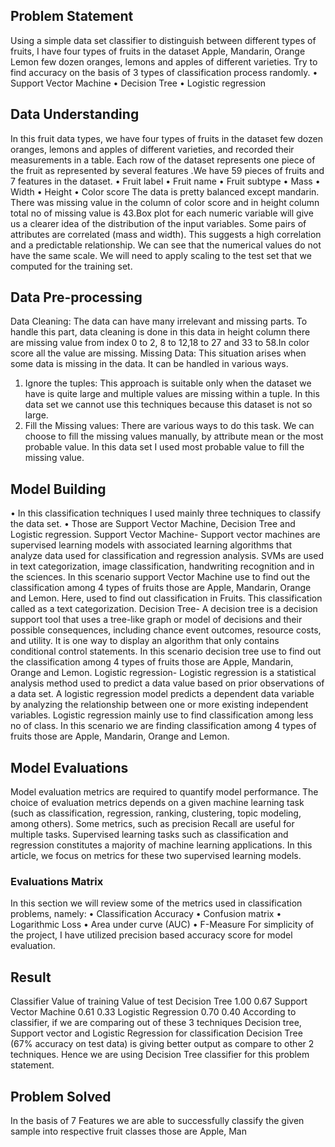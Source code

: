 ## Problem Statement
Using a simple data set classifier to distinguish between different types of fruits, I have four types of fruits in the dataset Apple, Mandarin, Orange Lemon few dozen oranges, lemons and apples of different varieties. Try to find accuracy on the basis of 3 types of classification process randomly.
•	Support Vector Machine
•	Decision Tree
•	Logistic regression
 
## Data Understanding
In this fruit data types, we have four types of fruits in the dataset few dozen oranges, lemons and apples of different varieties, and recorded their measurements in a table. Each row of the dataset represents one piece of the fruit as represented by several features .We have 59 pieces of fruits and 7 features in the dataset.
•	Fruit label
•	Fruit name
•	Fruit subtype
•	Mass
•	Width
•	Height
•	Color score
The data is pretty balanced except mandarin. There was missing value in the column of color score and in height column total no of missing value is 43.Box plot for each numeric variable will give us a clearer idea of the distribution of the input variables. Some pairs of attributes are correlated (mass and width). This suggests a high correlation and a predictable relationship. We can see that the numerical values do not have the same scale. We will need to apply scaling to the test set that we computed for the training set.


## Data Pre-processing

Data Cleaning: The data can have many irrelevant and missing parts. To handle this part, data cleaning is done in this data in height column there are missing value from index 0 to 2, 8 to 12,18 to 27 and 33 to 58.In color score all the value are missing.
Missing Data:
This situation arises when some data is missing in the data. It can be handled in various ways.
1.	Ignore the tuples: This approach is suitable only when the dataset we have is quite large and multiple values are missing within a tuple. In this data set we cannot use this techniques because this dataset is not so large.
2.	Fill the Missing values: There are various ways to do this task. We can choose to fill the missing values manually, by attribute mean or the most probable value. In this data set I used most probable value to fill the missing value.
 
## Model Building
•	In this classification techniques I used mainly three techniques to classify the data set.
•	Those are Support Vector Machine, Decision Tree and Logistic regression.
Support Vector Machine-
Support vector machines are supervised learning models with associated learning algorithms that analyze data used for classification and regression analysis. SVMs are used in text categorization, image classification, handwriting recognition and in the sciences.
In this scenario support Vector Machine use to find out the classification among 4 types of fruits those are Apple, Mandarin, Orange and Lemon. Here, used to find out classification in Fruits.
This classification called as a text categorization.
Decision Tree-
A decision tree is a decision support tool that uses a tree-like graph or model of decisions and their possible consequences, including chance event outcomes, resource costs, and utility. It is one way to display an algorithm that only contains conditional control statements.
In this scenario decision tree use to find out the classification among 4 types of fruits those are
Apple, Mandarin, Orange and Lemon. Logistic regression-
Logistic regression is a statistical analysis method used to predict a data value based on prior observations of a data set. A logistic regression model predicts a dependent data variable by analyzing the relationship between one or more existing independent variables.
Logistic regression mainly use to find classification among less no of class. In this scenario we are finding classification among 4 types of fruits those are Apple, Mandarin, Orange and Lemon.


## Model Evaluations

Model evaluation metrics are required to quantify model performance. The choice of evaluation metrics depends on a given machine learning task (such as classification, regression, ranking, clustering, topic modeling, among others). Some metrics, such as precision Recall are useful for multiple tasks. Supervised learning tasks such as classification and regression constitutes a majority of machine learning applications. In this article, we focus on metrics for these two supervised learning models.
 
### Evaluations Matrix
In this section we will review some of the metrics used in classification problems, namely:
•	Classification Accuracy
•	Confusion matrix
•	Logarithmic Loss
•	Area under curve (AUC)
•	F-Measure
For simplicity of the project, I have utilized precision based accuracy score for model evaluation.

## Result

Classifier	Value of training	Value of test
Decision Tree	1.00	0.67
Support Vector Machine	0.61	0.33
Logistic Regression	0.70	0.40
According to classifier, if we are comparing out of these 3 techniques Decision tree, Support vector and Logistic Regression for classification Decision Tree (67% accuracy on test data) is giving better output as compare to other 2 techniques. Hence we are using Decision Tree classifier for this problem statement.

## Problem Solved

In the basis of 7 Features we are able to successfully classify the given sample into respective fruit classes those are Apple, Man
